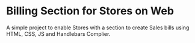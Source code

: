 # Billing Section for Stores on Web

A simple project to enable Stores with a section to create Sales bills using HTML, CSS, JS and Handlebars Complier.
